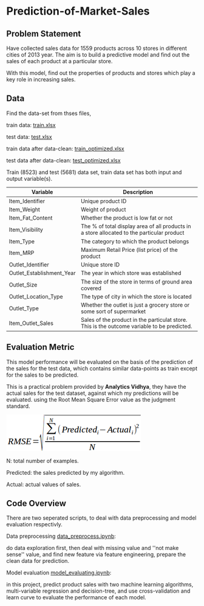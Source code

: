 # Prediction-of-Market-Sales

## Problem Statement

Have collected sales data for 1559 products across 10 stores in different cities of 2013 year. The aim is to build a predictive model and find out the sales of each product at a particular store.

With this model, find out the properties of products and stores which play a key role in increasing sales.

 
## Data

Find the data-set from thses files, 

train data: [train.xlsx](train.xlsx)

test data: [test.xlsx](test.xlsx)

train data after data-clean: [train_optimized.xlsx](train_optimized.xlsx)

test data after data-clean: [test_optimized.xlsx](test_optimized.xlsx)

Train (8523) and test (5681) data set, train data set has both input and output variable(s).

| Variable| Description|
|----------------------|-------------------------------|
| Item_Identifier| Unique product ID|
| Item_Weight| Weight of product|
| Item_Fat_Content| Whether the product is low fat or not|
| Item_Visibility| The % of total display area of all products in a store allocated to the particular product|
| Item_Type| The category to which the product belongs|
| Item_MRP| Maximum Retail Price (list price) of the product|
| Outlet_Identifier| Unique store ID|
| Outlet_Establishment_Year| The year in which store was established|
| Outlet_Size| The size of the store in terms of ground area covered|
| Outlet_Location_Type| The type of city in which the store is located|
| Outlet_Type| Whether the outlet is just a grocery store or some sort of supermarket|
| Item_Outlet_Sales| Sales of the product in the particulat store. This is the outcome variable to be predicted.|


## Evaluation Metric

This model performance will be evaluated on the basis of the prediction of the sales for the test data, which contains similar data-points as train except for the sales to be predicted.

This is a practical problem provided by <b>Analytics Vidhya</b>, they have the actual sales for the test dataset, against which my predictions will be evaluated. using the Root Mean Square Error value as the judgment standard.

![title](rmse_1.png)


N: total number of examples.

Predicted: the sales predicted by my algorithm.

Actual: actual values of sales.

## Code Overview

There are two seperated scripts, to deal with data preprocessing and model evaluation respectivly.

Data preprocessing  [data_preprocess.ipynb](data_preprocess.ipynb): 

do data exploration first, then deal with missing value and ''not make sense'' value, and find new feature via feature engineering, prepare the clean data for prediction.

Model evaluation  [model_evaluating.ipynb](model_evaluating.ipynb): 

in this project, predict product sales with two machine learning algorithms, multi-variable regression and decision-tree, and use cross-validation and learn curve to evaluate the performance of each model. 
 
